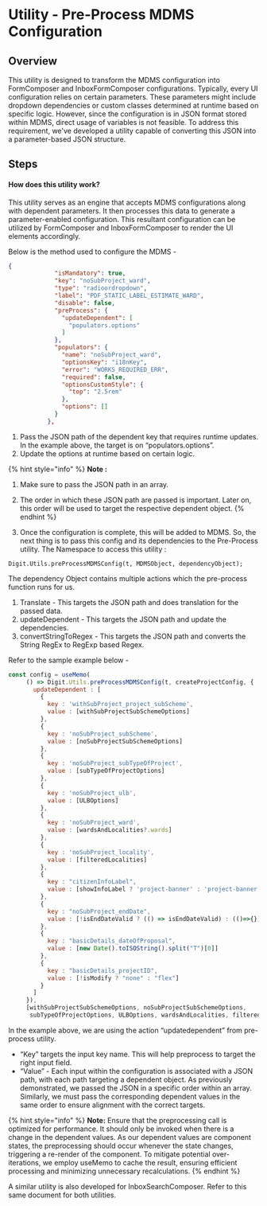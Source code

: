 # Utility - Pre-Process MDMS Configuration

## Overview

This utility is designed to transform the MDMS configuration into FormComposer and InboxFormComposer configurations. Typically, every UI configuration relies on certain parameters. These parameters might include dropdown dependencies or custom classes determined at runtime based on specific logic. However, since the configuration is in JSON format stored within MDMS, direct usage of variables is not feasible. To address this requirement, we've developed a utility capable of converting this JSON into a parameter-based JSON structure.

## Steps

#### How does this utility work?

This utility serves as an engine that accepts MDMS configurations along with dependent parameters. It then processes this data to generate a parameter-enabled configuration. This resultant configuration can be utilized by FormComposer and InboxFormComposer to render the UI elements accordingly.

Below is the method used to configure the MDMS -&#x20;

```json
{
             "isMandatory": true,
             "key": "noSubProject_ward",
             "type": "radioordropdown",
             "label": "PDF_STATIC_LABEL_ESTIMATE_WARD",
             "disable": false,
             "preProcess": {
               "updateDependent": [
                 "populators.options"
               ]
             },
             "populators": {
               "name": "noSubProject_ward",
               "optionsKey": "i18nKey",
               "error": "WORKS_REQUIRED_ERR",
               "required": false,
               "optionsCustomStyle": {
                 "top": "2.5rem"
               },
               "options": []
             }
           },

```

1. Pass the JSON path of the dependent key that requires runtime updates. In the example above, the target is on “populators.options”.&#x20;
2. Update the options at runtime based on certain logic.

{% hint style="info" %}
**Note :**

1. Make sure to pass the JSON path in an array.
2. The order in which these JSON path are passed is important. Later on, this order will be used to target the respective dependent object.
{% endhint %}

3. Once the configuration is complete, this will be added to MDMS. So, the next thing is to pass this config and its dependencies to the Pre-Process utility. The Namespace to access this utility :&#x20;

```
Digit.Utils.preProcessMDMSConfig(t, MDMSObject, dependencyObject);
```

The dependency Object contains multiple actions which the pre-process function runs for us.

1. Translate - This targets the JSON path and does translation for the passed data.
2. updateDependent - This targets the JSON path and update the dependencies.
3. convertStringToRegex -  This targets the JSON path and converts the String RegEx to RegExp based Regex.

Refer to the sample example below -&#x20;

```jsx
const config = useMemo(
     () => Digit.Utils.preProcessMDMSConfig(t, createProjectConfig, {
       updateDependent : [
         {
           key : 'withSubProject_project_subScheme',
           value : [withSubProjectSubSchemeOptions]
         },
         {
           key : 'noSubProject_subScheme',
           value : [noSubProjectSubSchemeOptions]
         },
         {
           key : 'noSubProject_subTypeOfProject',
           value : [subTypeOfProjectOptions]
         },
         {
           key : 'noSubProject_ulb',
           value : [ULBOptions]
         },
         {
           key : 'noSubProject_ward',
           value : [wardsAndLocalities?.wards]
         },
         {
           key : 'noSubProject_locality',
           value : [filteredLocalities]
         },
         {
           key : "citizenInfoLabel",
           value : [showInfoLabel ? 'project-banner' : 'project-banner display-none']
         },
         {
           key : "noSubProject_endDate",
           value : [!isEndDateValid ? (() => isEndDateValid) : (()=>{})]
         },
         {
           key : "basicDetails_dateOfProposal",
           value : [new Date().toISOString().split("T")[0]]
         },
         {
           key : "basicDetails_projectID",
           value : [!isModify ? "none" : "flex"]
         }
       ]
     }),
     [withSubProjectSubSchemeOptions, noSubProjectSubSchemeOptions,
      subTypeOfProjectOptions, ULBOptions, wardsAndLocalities, filteredLocalities, showInfoLabel, isEndDateValid]); 
```

In the example above, we are using the action “updatedependent” from pre-process utility.

* “Key” targets the input key name. This will help preprocess to target the right input field.
* “Value” - Each input within the configuration is associated with a JSON path, with each path targeting a dependent object. As previously demonstrated, we passed the JSON in a specific order within an array. Similarly, we must pass the corresponding dependent values in the same order to ensure alignment with the correct targets.

{% hint style="info" %}
**Note:** Ensure that the preprocessing call is optimized for performance. It should only be invoked when there is a change in the dependent values. As our dependent values are component states, the preprocessing should occur whenever the state changes, triggering a re-render of the component. To mitigate potential over-iterations, we employ useMemo to cache the result, ensuring efficient processing and minimizing unnecessary recalculations.
{% endhint %}

A similar utility is also developed for InboxSearchComposer. Refer to this same document for both utilities.
